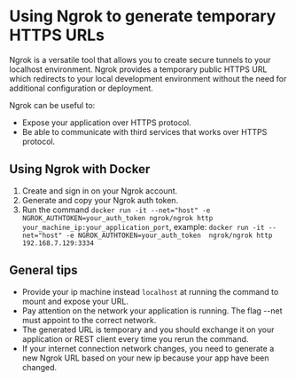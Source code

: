 # Using Ngrok to generate temporary HTTPS URLs

Ngrok is a versatile tool that allows you to create secure tunnels to your localhost environment.  Ngrok provides a temporary public HTTPS URL which redirects to your local development environment without the need for additional configuration or deployment.

Ngrok can be useful to:
- Expose your application over HTTPS protocol.
- Be able to communicate with third services that works over HTTPS protocol.

## Using Ngrok with Docker

1. Create and sign in on your Ngrok account.
2. Generate and copy your Ngrok auth token.
3. Run the command `docker run -it --net="host" -e NGROK_AUTHTOKEN=your_auth_token ngrok/ngrok http your_machine_ip:your_application_port`, example: `docker run -it --net="host" -e NGROK_AUTHTOKEN=your_auth_token  ngrok/ngrok http 192.168.7.129:3334`

## General tips
- Provide your ip machine instead `localhost` at running the command to mount and expose your URL.
- Pay attention on the network your application is running. The flag --net must appoint to the correct network.
- The generated URL is temporary and you should exchange it on your application or REST client every time you rerun the command.
- If your internet connection network changes, you need to generate a new Ngrok URL based on your new ip because your app have been changed.